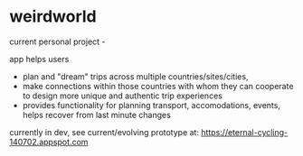 # weirdworld
current personal project - 

app helps  users  
- plan and "dream" trips across multiple countries/sites/cities, 
- make connections within those countries with whom they can cooperate to design more unique and authentic trip experiences 
- provides functionality for planning transport, accomodations, events, helps recover from last minute changes

currently in dev, see current/evolving prototype at: https://eternal-cycling-140702.appspot.com
